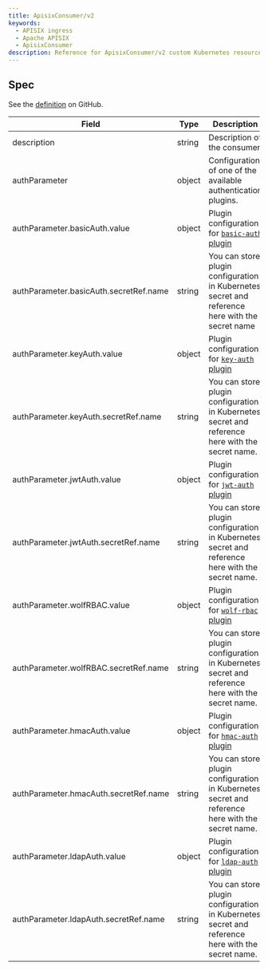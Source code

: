 ```yaml
---
title: ApisixConsumer/v2
keywords:
  - APISIX ingress
  - Apache APISIX
  - ApisixConsumer
description: Reference for ApisixConsumer/v2 custom Kubernetes resource.
---
```

<!--
#
# Licensed to the Apache Software Foundation (ASF) under one or more
# contributor license agreements.  See the NOTICE file distributed with
# this work for additional information regarding copyright ownership.
# The ASF licenses this file to You under the Apache License, Version 2.0
# (the "License"); you may not use this file except in compliance with
# the License.  You may obtain a copy of the License at
#
#     http://www.apache.org/licenses/LICENSE-2.0
#
# Unless required by applicable law or agreed to in writing, software
# distributed under the License is distributed on an "AS IS" BASIS,
# WITHOUT WARRANTIES OR CONDITIONS OF ANY KIND, either express or implied.
# See the License for the specific language governing permissions and
# limitations under the License.
#
-->

## Spec

See the [definition](../../../../samples/deploy/crd/v1/ApisixConsumer.yaml) on GitHub.

| Field            | Type    | Description                                                                                                                                    |
|------------------|---------|------------------------------------------------------------------------------------------------------------------------------------------------|
| description          | string   | Description of the consumer 
| authParameter          | object   | Configuration of one of the available authentication plugins.                                                                                                   |
| authParameter.basicAuth.value   | object   | Plugin configuration for [`basic-auth` plugin](https://apisix.apache.org/docs/apisix/plugins/basic-auth/)                                      |
| authParameter.basicAuth.secretRef.name   | string   | You can store plugin configuration in Kubernetes secret and reference here with the secret name                                     |
| authParameter.keyAuth.value   | object   | Plugin configuration for [`key-auth` plugin](https://apisix.apache.org/docs/apisix/plugins/key-auth/)
| authParameter.keyAuth.secretRef.name   | string   | You can store plugin configuration in Kubernetes secret and reference here with the secret name.                                    |
| authParameter.jwtAuth.value   | object   | Plugin configuration for [`jwt-auth` plugin](https://apisix.apache.org/docs/apisix/plugins/jwt-auth/)
| authParameter.jwtAuth.secretRef.name   | string   | You can store plugin configuration in Kubernetes secret and reference here with the secret name.                                    |
| authParameter.wolfRBAC.value   | object   | Plugin configuration for [`wolf-rbac` plugin](https://apisix.apache.org/docs/apisix/plugins/wolf-rbac/)
| authParameter.wolfRBAC.secretRef.name   | string   | You can store plugin configuration in Kubernetes secret and reference here with the secret name.                                    |
| authParameter.hmacAuth.value   | object   | Plugin configuration for [`hmac-auth` plugin](https://apisix.apache.org/docs/apisix/plugins/hmac-auth/)
| authParameter.hmacAuth.secretRef.name   | string   | You can store plugin configuration in Kubernetes secret and reference here with the secret name.                                    |
| authParameter.ldapAuth.value   | object   | Plugin configuration for [`ldap-auth` plugin](https://apisix.apache.org/docs/apisix/plugins/ldap-auth/)
| authParameter.ldapAuth.secretRef.name   | string   | You can store plugin configuration in Kubernetes secret and reference here with the secret name.                                    |
